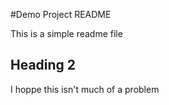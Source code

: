 #Demo Project README

This is a simple readme file


## Heading 2
I hoppe this isn't much of a problem
